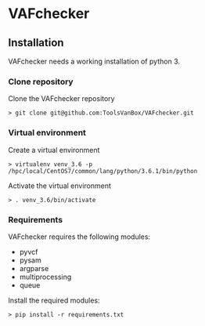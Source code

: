 # VAFchecker
## Installation
VAFchecker needs a working installation of python 3.
### Clone repository
Clone the VAFchecker repository
```
> git clone git@github.com:ToolsVanBox/VAFchecker.git
```
### Virtual environment
Create a virtual environment
```
> virtualenv venv_3.6 -p /hpc/local/CentOS7/common/lang/python/3.6.1/bin/python
```
Activate the virtual environment
```
> . venv_3.6/bin/activate
```
### Requirements
VAFchecker requires the following modules:
* pyvcf
* pysam
* argparse
* multiprocessing
* queue

Install the required modules:
```
> pip install -r requirements.txt
```
